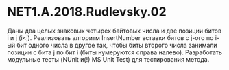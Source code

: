 # NET1.A.2018.Rudlevsky.02

Даны два целых знаковых четырех байтовых числа и две позиции битов i и j (i<j). 
Реализовать алгоритм InsertNumber вставки битов с j-ого по i-ый бит одного числа в другое 
так, чтобы биты второго числа занимали позиции с бита j по бит i (биты нумеруются справа налево). 
Разработать модульные тесты (NUnit и(!) MS Unit Test) для тестирования метода. 